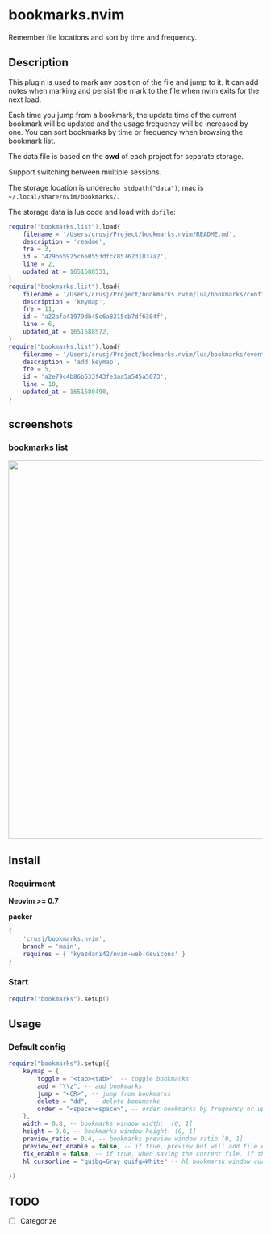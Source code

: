 # bookmarks.nvim
Remember file locations and sort by time and frequency.
## Description

This plugin is used to mark any position of the file and jump to it. It can add notes when marking and persist the mark to the file when nvim exits for the next load. 

Each time you jump from a bookmark, the update time of the current bookmark will be updated and the usage frequency will be increased by one. You can sort bookmarks by time or frequency when browsing the bookmark list.

The data file is based on the **cwd** of each project for separate storage.

Support switching between multiple sessions.

The storage location is under```echo stdpath("data")```, mac is ```~/.local/share/nvim/bookmarks/```.

The storage data is lua code and load with ```dofile```:

```lua
require("bookmarks.list").load{
    filename = '/Users/crusj/Project/bookmarks.nvim/README.md',
    description = 'readme',
    fre = 3,
    id = '429b65925c650553dfcc8576231837a2',
    line = 2,
    updated_at = 1651588531,
}
require("bookmarks.list").load{
    filename = '/Users/crusj/Project/bookmarks.nvim/lua/bookmarks/config.lua',
    description = 'keymap',
    fre = 11,
    id = 'a22afa41979db45c6a8215cb7df6304f',
    line = 6,
    updated_at = 1651588572,
}
require("bookmarks.list").load{
    filename = '/Users/crusj/Project/bookmarks.nvim/lua/bookmarks/event.lua',
    description = 'add keymap',
    fre = 5,
    id = 'a2e79c4b86b533f43fe3aa5a545a5073',
    line = 10,
    updated_at = 1651580490,
}
```

## screenshots

### bookmarks list

<img src="https://github.com/crusj/bookmarks.nvim/blob/main/screenshots/shot1.png" width="750">
		

## Install

### Requirment

**Neovim >= 0.7**

**packer**

```lua
{
	'crusj/bookmarks.nvim',
	branch = 'main',
	requires = { 'kyazdani42/nvim-web-devicons' }
}
```

### Start
```lua
require("bookmarks").setup()

```

## Usage

### Default config

```lua
require("bookmarks").setup({
	keymap = {
		toggle = "<tab><tab>", -- toggle bookmarks
		add = "\\z", -- add bookmarks
		jump = "<CR>", -- jump from bookmarks
		delete = "dd", -- delete bookmarks
		order = "<space><space>", -- order bookmarks by frequency or updated_time
	},
    width = 0.8, -- bookmarks window width:  (0, 1]
    height = 0.6, -- bookmarks window height: (0, 1]
    preview_ratio = 0.4, -- bookmarks preview window ratio (0, 1]
    preview_ext_enable = false, -- if true, preview buf will add file ext, preview window may be highlighed(treesitter), but may be slower.
    fix_enable = false, -- if true, when saving the current file, if the bookmark line number of the current file changes, try to fix it.
    hl_cursorline = "guibg=Gray guifg=White" -- hl bookmarsk window cursorline.
    
})
```
## TODO

- [ ] Categorize
